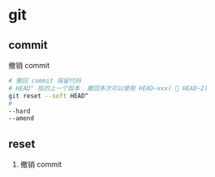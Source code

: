 # git

## commit

撤销 commit

```bash
# 撤回 commit 保留代码
# HEAD^ 指的上一个版本  撤回多次可以使用 HEAD~xxx( 🌰 HEAD~2)
git reset --soft HEAD^
#
--hard
--amend
```

## reset

1. 撤销 commit
